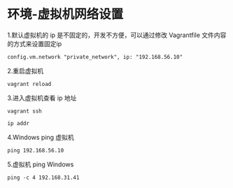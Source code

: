 # 环境-虚拟机网络设置

1.默认虚拟机的 ip 是不固定的，开发不方便，可以通过修改 Vagrantfile 文件内容的方式来设置固定ip

```shell
config.vm.network "private_network", ip: "192.168.56.10"
```

2.重启虚拟机

```shell
vagrant reload
```

3.进入虚拟机查看 ip 地址

```shell
vagrant ssh

ip addr
```

4.Windows ping 虚拟机

```shell
ping 192.168.56.10
```

5.虚拟机 ping Windows

```shell
ping -c 4 192.168.31.41 
```